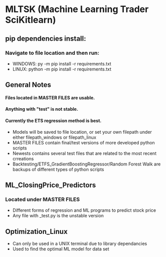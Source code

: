 # MLTSK (Machine Learning Trader SciKitlearn)

## pip dependencies install: 
### Navigate to file location and then run:
  * WINDOWS: py -m pip install -r requirements.txt 
  * LINUX: python -m pip install -r requirements.txt 

## General Notes
#### Files located in MASTER FILES are usable.
#### Anything with "test" is not stable.  
#### Currently the ETS regression method is best.
  * Models will be saved to file location, or set your own filepath under either filepath_windows or filepath_linux
  * MASTER FILES contain final/test versions of more developed python scripts
  * Newests contains several test files that are related to the most recent crreations
  * Backtesting/ETFS_GradientBoostingRegressor/Random Forest Walk are backups of different types of python scripts


## ML_ClosingPrice_Predictors
### Located under MASTER FILES  
  * Different forms of regression and ML programs to predict stock price  
  * Any file with _test.py is the unstable version 

## Optimization_Linux
 * Can only be used in a UNIX terminal due to library dependancies
 * Used to find the optimal ML model for data set 

